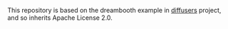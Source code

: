 This repository is based on the dreambooth example in [diffusers](https://github.com/huggingface/diffusers/) project, and so inherits Apache License 2.0.


